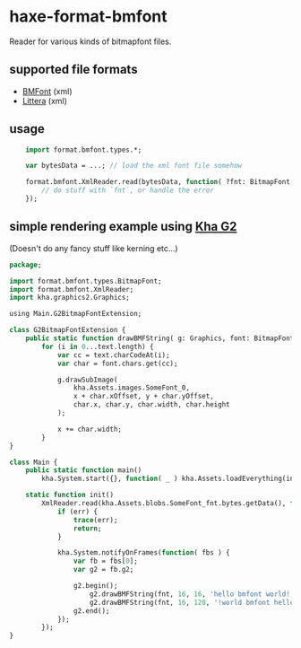 # haxe-format-bmfont

Reader for various kinds of bitmapfont files.

## supported file formats

- [BMFont](http://www.angelcode.com/products/bmfont) (xml)
- [Littera](http://kvazars.com/littera) (xml)

## usage

```haxe
    import format.bmfont.types.*;

    var bytesData = ...; // load the xml font file somehow

    format.bmfont.XmlReader.read(bytesData, function( ?fnt: BitmapFont, ?err ) {
        // do stuff with `fnt`, or handle the error
    });
```

## simple rendering example using [Kha G2](https://github.com/Kode/Kha.git)

(Doesn't do any fancy stuff like kerning etc...)

```haxe
package;

import format.bmfont.types.BitmapFont;
import format.bmfont.XmlReader;
import kha.graphics2.Graphics;

using Main.G2BitmapFontExtension;

class G2BitmapFontExtension {
    public static function drawBMFString( g: Graphics, font: BitmapFont, x, y, text: String )
        for (i in 0...text.length) {
            var cc = text.charCodeAt(i);
            var char = font.chars.get(cc);

            g.drawSubImage(
                kha.Assets.images.SomeFont_0,
                x + char.xOffset, y + char.yOffset,
                char.x, char.y, char.width, char.height
            );

            x += char.width;
        }
}

class Main {
    public static function main()
        kha.System.start({}, function( _ ) kha.Assets.loadEverything(init));

    static function init()
        XmlReader.read(kha.Assets.blobs.SomeFont_fnt.bytes.getData(), function( ?fnt, ?err ) {
            if (err) {
                trace(err);
                return;
            }

            kha.System.notifyOnFrames(function( fbs ) {
                var fb = fbs[0];
                var g2 = fb.g2;

                g2.begin();
                    g2.drawBMFString(fnt, 16, 16, 'hello bmfont world!');
                    g2.drawBMFString(fnt, 16, 128, '!world bmfont hello');
                g2.end();
            });
        });
}
```
